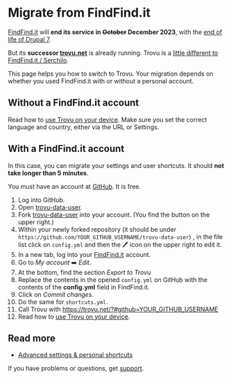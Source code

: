 # Migrate from FindFind.it

[FindFind.it](https://www.findfind.it/) will **end its service in <del>October</del> December 2023**, with the [end of life of Drupal 7](https://www.drupal.org/psa-2022-02-23).

But its **successor [trovu.net](https://trovu.net/)** is already running. Trovu is a [little different to FindFind.it / Serchilo](differences.md).

This page helps you how to switch to Trovu.
Your migration depends on whether you used FindFind.it with or without a personal account.

## Without a FindFind.it account

Read how to [use Trovu on your device](../users/integration.md). Make sure you set the correct language and country, either via the URL or Settings.

## With a FindFind.it account

In this case, you can migrate your settings and user shortcuts. It should **not take longer than 5 minutes**.

You must have an account at <a href="https://github.com/">GitHub</a>. It is free.

1. Log into GitHub.
1. Open [trovu-data-user](https://github.com/trovu/trovu-data-user).
1. Fork [trovu-data-user](https://github.com/trovu/trovu-data-user) into your account. (You find the button on the upper right.)
1. Within your newly forked repository (it should be under `https://github.com/YOUR_GITHUB_USERNAME/trovu-data-user`) , in the file list click on `config.yml` and then the 🖊 icon on the upper right to edit it.
1. In a new tab, log into your [FindFind.it](https://findfind.it) account.
1. Go to _My account_ ➡️ _Edit_.
1. At the bottom, find the section _Export to Trovu_
1. Replace the contents in the opened `config.yml` on GitHub with the contents of the **config.yml** field in FindFind.it.
1. Click on _Commit changes_.
1. Do the same for `shortcuts.yml`.
1. Call Trovu with https://trovu.net/?#github=YOUR_GITHUB_USERNAME
1. Read how to [use Trovu on your device](../users/integration.md).

## Read more

-   [Advanced settings & personal shortcuts](../users/advanced.md)

If you have problems or questions, get [support](../users/support.md).
